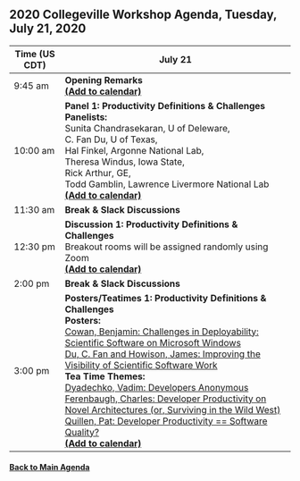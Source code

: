 
## 2020 Collegeville Workshop Agenda, Tuesday, July 21, 2020

| **Time (US CDT)**| **July 21** |
|---|---|
| 9:45 am  | **Opening Remarks** <br> [**(Add to calendar)**](CW20-OpeningRemarks.ics) |
| 10:00 am | **Panel 1: Productivity Definitions & Challenges** <br> **Panelists:** <br> Sunita Chandrasekaran, U of Deleware, <br> C. Fan Du, U of Texas, <br> Hal Finkel, Argonne National Lab, <br> Theresa Windus, Iowa State, <br> Rick Arthur, GE, <br> Todd Gamblin, Lawrence Livermore National Lab <br> [**(Add to calendar)**](CW20-Panel-1-Definitions-Challenges.ics) |
| 11:30 am | **Break & Slack Discussions** |
| 12:30 pm | **Discussion 1: Productivity Definitions & Challenges** <br> Breakout rooms will be assigned randomly using Zoom <br> [**(Add to calendar)**](CW20-Discussion-1-Definitions-Challenges.ics) |
| 2:00 pm | **Break & Slack Discussions** |
| 3:00 pm | **Posters/Teatimes 1: Productivity Definitions & Challenges** <br> **Posters:** <br> [Cowan, Benjamin: Challenges in Deployability: Scientific Software on Microsoft Windows](WorkshopResources/Posters/cowan-scientific-software-on-ms-windows.pdf) <br> [Du, C. Fan and Howison, James: Improving the Visibility of Scientific Software Work](WorkshopResources/Posters/du-howison-software-citation.pdf) <br> **Tea Time Themes:** <br> [Dyadechko, Vadim: Developers Anonymous](WorkshopResources/TeatimeThemes/dyadechko-developers-anonymous.pdf) <br> [Ferenbaugh, Charles: Developer Productivity on Novel Architectures (or, Surviving in the Wild West)](WorkshopResources/TeatimeThemes/ferenbaugh-novel-architectures.md) <br> [Quillen, Pat: Developer Productivity == Software Quality?](WorkshopResources/TeatimeThemes/quillen-productivity-eq-quality.pdf) <br> [**(Add to calendar)**](CW20-TeaTime-Posters-1.ics)

#### [Back to Main Agenda](Agenda.md)

